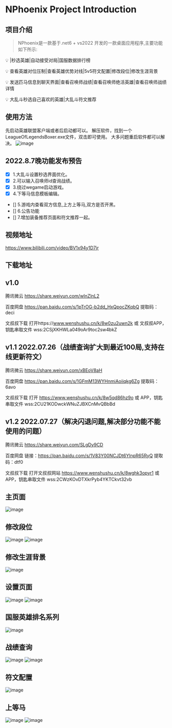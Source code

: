 # NPhoenix Project Introduction

## 项目介绍
> NPhoenix是一款基于.net6 + vs2022 开发的一款桌面应用程序,主要功能如下所示:

💡 	|秒选英雄|自动接受对局|国服数据排行榜

💡	查看英雄对位压制|查看英雄优势对线|5v5符文配置|修改段位|修改生涯背景

💡	发送匹马信息到聊天界面|查看召唤师战绩|查看召唤师绝活英雄|查看召唤师战绩详情

💡  大乱斗秒选自己喜欢的英雄|大乱斗符文推荐

## 使用方法
先启动英雄联盟客户端或者后启动都可以。
解压软件，找到一个LeagueOfLegendsBoxer.exe文件，双击即可使用。
大多问题重启软件都可以解决。
![image](https://github.com/BruceQiu1996/NPhoenix/blob/master/Screenshots/file.jpg)

## 2022.8.7晚功能发布预告  
- [x] 1.大乱斗设置秒选界面优化。  
- [x] 2.可以输入召唤师id查询战绩。  
- [x] 3.绕过wegame启动游戏。  
- [x] 4.下等马信息模板编辑。  
- [] 5.游戏内查看双方信息,上方上等马,双方是否开黑。
- [] 6.公告功能   
- [] 7.增加装备推荐页面和符文推荐一起。  

## 视频地址
https://www.bilibili.com/video/BV1x94y1D7jr

## 下载地址
## v1.0
腾讯微云 https://share.weiyun.com/wInZlnL2

百度网盘 https://pan.baidu.com/s/1pTrOG-b2dd_HxQpocZKqbQ 提取码：deci

文叔叔下载 打开https://www.wenshushu.cn/k/8w0zu2uwn2k 或 文叔叔APP，钥匙串取文件 wss:2CSjXKHWLa049oAr9toc2sw4bkZ

## v1.1 2022.07.26（战绩查询扩大到最近100局,支持在线更新符文）
腾讯微云 https://share.weiyun.com/xBEoV8aH

百度网盘 https://pan.baidu.com/s/1GFmM13WYHnmiAoiiqkg6Zg 提取码：6avo

文叔叔下载 打开 https://www.wenshushu.cn/k/8w5qd86hz9o 或 APP，钥匙串取文件 wss:2CU21KODwckWNuZJBXCnMvQBbBd

## v1.2 2022.07.27（解决闪退问题,解决部分功能不能使用的问题）
腾讯微云 https://share.weiyun.com/SLgDy9CD

百度网盘 链接：https://pan.baidu.com/s/1V83Y00NCJDt6YlnpR65RyQ 提取码：dtf0

文叔叔下载 打开文叔叔网站 https://www.wenshushu.cn/k/8wghk3opyr1 或 APP，钥匙串取文件 wss:2CWzKOvDTXkrPyb4YKTCkvt32vb

## 主页面
![image](https://github.com/BruceQiu1996/NPhoenix/blob/master/Screenshots/main.jpg)
## 修改段位
![image](https://github.com/BruceQiu1996/NPhoenix/blob/master/Screenshots/rankmodify.jpg)
![image](https://github.com/BruceQiu1996/NPhoenix/blob/master/Screenshots/rankmodify1.jpg)
## 修改生涯背景
![image](https://github.com/BruceQiu1996/NPhoenix/blob/master/Screenshots/back.jpg)
## 设置页面
![image](https://github.com/BruceQiu1996/NPhoenix/blob/master/Screenshots/settings.jpg)
![image](https://github.com/BruceQiu1996/NPhoenix/blob/master/Screenshots/setting1.jpg)
## 国服英雄排名系列
![image](https://github.com/BruceQiu1996/NPhoenix/blob/master/Screenshots/herodata.png)
## 战绩查询
![image](https://github.com/BruceQiu1996/NPhoenix/blob/master/Screenshots/record.jpg)
![image](https://github.com/BruceQiu1996/NPhoenix/blob/master/Screenshots/record1.jpg)
## 符文配置
![image](https://github.com/BruceQiu1996/NPhoenix/blob/master/Screenshots/rune.jpg)
## 上等马
![image](https://github.com/BruceQiu1996/NPhoenix/blob/master/Screenshots/horse.jpg)
![image](https://github.com/BruceQiu1996/NPhoenix/blob/master/Screenshots/horse1.jpg)
